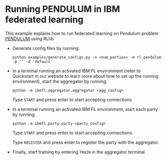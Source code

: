 
# Running PENDULUM in IBM federated learning

This example explains how to run federated learning on Pendulum problem
[PENDULUM](https://gym.openai.com/envs/Pendulum-v0/) using RLlib.

- Generate config files by running:
    ```
    python examples/generate_configs.py -n <num_parties> -m rl_pendulum -p '' -d 'default'
    ```
- In a terminal running an activated IBM FL environment 
(refer to Quickstart in our website to learn more about how to set up the running environment), start the aggregator by running:
    ```
    python -m ibmfl.aggregator.aggregator <agg_config>
    ```
    Type `START` and press enter to start accepting connections
- In a terminal running an activated IBM FL environment, start each party by running:
    ```
    python -m ibmfl.party.party <party_config>
    ```
    Type `START` and press enter to start accepting connections.
    
    Type  `REGISTER` and press enter to register the party with the aggregator. 
- Finally, start training by entering `TRAIN` in the aggregator terminal.